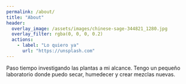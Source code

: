 ```yaml
---
permalink: /about/
title: "About"
header:
  overlay_image: /assets/images/chinese-sage-344821_1280.jpg
  overlay_filter: rgba(0, 0, 0, 0.2)
  actions:
    - label: "Lo quiero ya"
      url: "https://unsplash.com"
---
```


Paso tiempo investigando las plantas a mi alcance. Tengo un pequeño laboratorio donde puedo secar, humedecer y crear mezclas nuevas. 